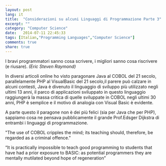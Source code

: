 ```yaml
---
layout: post
lang: it
title:  "Considerazioni su alcuni Linguaggi di Programmazione Parte 3"
excerpt: ""
category: "Computer Science"
date:   2014-07-11 22:45:33
tags: [Italian,"Programming Languages","Computer Science"]
comments: true
share: true
---
```


I bravi programmatori sanno cosa scrivere, i migliori sanno cosa riscrivere (e riusare). 
*(Eric Steven Raymond)*

In diversi articoli online ho visto paragonare Java al COBOL del 21 secolo, parallelamente PHP al VisualBasic del 21 secolo,il parere può calzare in alcuni contesti, Java è divenuto il  linguaggio di sviluppo più utilizzato negli ultimi 13 anni, il parco di applicazioni sviluppato in questo linguaggio raggiungerà la massa critica di quelle sviluppate in COBOL negli ultimi 30 anni, PHP è semplice e il motivo di analogia con Visual Basic è evidente.

A parte questo il paragone non è dei più felici (sia per Java che per PHP), sappiamo cosa ne pensava pubblicamente  il grande Prof.Edsger Dijkstra di entrambi i linguaggi di programmazione.

"The use of COBOL cripples the mind; its teaching should, therefore, be regarded as a criminal offence." 

“It is practically impossible to teach good programming to students that have had a prior exposure to BASIC: as potential programmers they are mentally mutilated beyond hope of regeneration”



